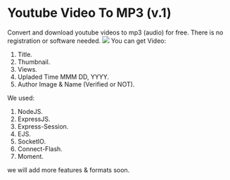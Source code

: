 # Youtube Video To MP3 (v.1)
Convert and download youtube videos to mp3 (audio) for free. There is no registration or software needed.
<img src="https://www.google.com/images/branding/googlelogo/2x/googlelogo_color_92x30dp.png" style="display:inline-block; margin:0 auto;">
You can get Video:
<ol>
  <li>Title.</li>
  <li>Thumbnail.</li>
  <li>Views.</li>
  <li>Upladed Time MMM DD, YYYY.</li>
  <li>Author Image & Name (Verified or NOT).</li>
</ol>

We used:
<ol>
  <li>NodeJS.</li>
  <li>ExpressJS.</li>
  <li>Express-Session.</li>
  <li>EJS.</li>
  <li>SocketIO.</li>
  <li>Connect-Flash.</li>
  <li>Moment.</li>
</ol>

we will add more features & formats soon.
